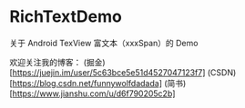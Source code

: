# RichTextDemo
关于 Android TexView 富文本（xxxSpan）的 Demo

欢迎关注我的博客：
(掘金)[https://juejin.im/user/5c63bce5e51d4527047123f7]
(CSDN)[https://blog.csdn.net/funnywolfdadada]
(简书)[https://www.jianshu.com/u/d6f790205c2b]
